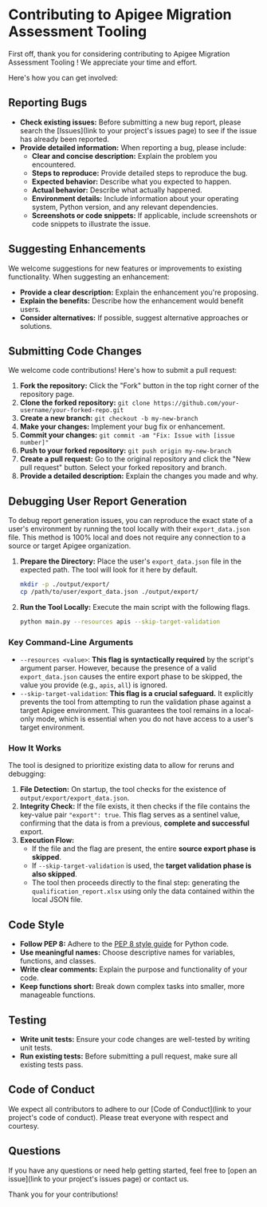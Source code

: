 # Contributing to Apigee Migration Assessment Tooling

First off, thank you for considering contributing to Apigee Migration Assessment Tooling ! We appreciate your time and effort. 

Here's how you can get involved:

## Reporting Bugs

* **Check existing issues:** Before submitting a new bug report, please search the [Issues](link to your project's issues page) to see if the issue has already been reported.
* **Provide detailed information:** When reporting a bug, please include:
    * **Clear and concise description:** Explain the problem you encountered.
    * **Steps to reproduce:** Provide detailed steps to reproduce the bug.
    * **Expected behavior:** Describe what you expected to happen.
    * **Actual behavior:** Describe what actually happened.
    * **Environment details:** Include information about your operating system, Python version, and any relevant dependencies.
    * **Screenshots or code snippets:** If applicable, include screenshots or code snippets to illustrate the issue.

## Suggesting Enhancements

We welcome suggestions for new features or improvements to existing functionality. When suggesting an enhancement:

* **Provide a clear description:** Explain the enhancement you're proposing.
* **Explain the benefits:** Describe how the enhancement would benefit users.
* **Consider alternatives:** If possible, suggest alternative approaches or solutions.

## Submitting Code Changes

We welcome code contributions! Here's how to submit a pull request:

1. **Fork the repository:** Click the "Fork" button in the top right corner of the repository page.
2. **Clone the forked repository:** `git clone https://github.com/your-username/your-forked-repo.git`
3. **Create a new branch:** `git checkout -b my-new-branch`
4. **Make your changes:** Implement your bug fix or enhancement.
5. **Commit your changes:** `git commit -am "Fix: Issue with [issue number]"`
6. **Push to your forked repository:** `git push origin my-new-branch`
7. **Create a pull request:** Go to the original repository and click the "New pull request" button. Select your forked repository and branch.
8. **Provide a detailed description:** Explain the changes you made and why.

## Debugging User Report Generation

To debug report generation issues, you can reproduce the exact state of a user's environment by running the tool locally with their `export_data.json` file. This method is 100% local and does not require any connection to a source or target Apigee organization.

1.  **Prepare the Directory:** Place the user's `export_data.json` file in the expected path. The tool will look for it here by default.
    ```bash
    mkdir -p ./output/export/
    cp /path/to/user/export_data.json ./output/export/
    ```

2.  **Run the Tool Locally:** Execute the main script with the following flags.
    ```bash
    python main.py --resources apis --skip-target-validation
    ```

### Key Command-Line Arguments

*   `--resources <value>`: **This flag is syntactically required** by the script's argument parser. However, because the presence of a valid `export_data.json` causes the entire export phase to be skipped, the value you provide (e.g., `apis`, `all`) is ignored.
*   `--skip-target-validation`: **This flag is a crucial safeguard.** It explicitly prevents the tool from attempting to run the validation phase against a target Apigee environment. This guarantees the tool remains in a local-only mode, which is essential when you do not have access to a user's target environment.

### How It Works

The tool is designed to prioritize existing data to allow for reruns and debugging:

1.  **File Detection:** On startup, the tool checks for the existence of `output/export/export_data.json`.
2.  **Integrity Check:** If the file exists, it then checks if the file contains the key-value pair `"export": true`. This flag serves as a sentinel value, confirming that the data is from a previous, **complete and successful** export.
3.  **Execution Flow:**
    *   If the file and the flag are present, the entire **source export phase is skipped**.
    *   If `--skip-target-validation` is used, the **target validation phase is also skipped**.
    *   The tool then proceeds directly to the final step: generating the `qualification_report.xlsx` using only the data contained within the local JSON file.

## Code Style

* **Follow PEP 8:** Adhere to the [PEP 8 style guide](https://www.python.org/dev/peps/pep-0008/) for Python code.
* **Use meaningful names:** Choose descriptive names for variables, functions, and classes.
* **Write clear comments:** Explain the purpose and functionality of your code.
* **Keep functions short:** Break down complex tasks into smaller, more manageable functions.

## Testing

* **Write unit tests:** Ensure your code changes are well-tested by writing unit tests.
* **Run existing tests:** Before submitting a pull request, make sure all existing tests pass.

## Code of Conduct

We expect all contributors to adhere to our [Code of Conduct](link to your project's code of conduct). Please treat everyone with respect and courtesy.

## Questions

If you have any questions or need help getting started, feel free to [open an issue](link to your project's issues page) or contact us.

Thank you for your contributions!